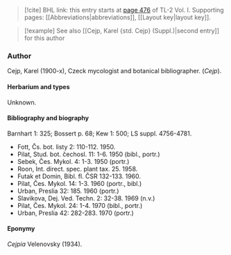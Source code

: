 > [!cite] BHL link: this entry starts at [page 476](https://www.biodiversitylibrary.org/item/103414#page/524/mode/1up) of TL-2 Vol. I.
> Supporting pages: [[Abbreviations|abbreviations]], [[Layout key|layout key]].

> [!example] See also [[Cejp, Karel {std. Cejp} (Suppl.)|second entry]] for this author

### Author

Cejp, Karel (1900-x), Czeck mycologist and botanical bibliographer. (*Cejp*).

#### Herbarium and types

Unknown.

#### Bibliography and biography

Barnhart 1: 325; Bossert p. 68; Kew 1: 500; LS suppl. 4756-4781.
- Fott, Čs. bot. listy 2: 110-112. 1950.
- Pilat, Stud. bot. čechosl. 11: 1-6. 1950 (bibl., portr.)
- Sebek, Čes. Mykol. 4: 1-3. 1950 (portr.)
- Roon, Int. direct. spec. plant tax. 25. 1958.
- Futak et Domin, Bibl. fl. ČSR 132-133. 1960.
- Pilat, Čes. Mykol. 14: 1-3. 1960 (portr., bibl.)
- Urban, Preslia 32: 185. 1960 (portr.)
- Slavikova, Dej. Ved. Techn. 2: 32-38. 1969 (n.v.)
- Pilat, Čes. Mykol. 24: 1-4. 1970 (bibl., portr.)
- Urban, Preslia 42: 282-283. 1970 (portr.)

#### Eponymy

*Cejpia* Velenovsky (1934).

